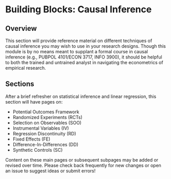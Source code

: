 # Building Blocks: Causal Inference
  
## Overview

This section will provide reference material on different techniques of causal inference you may wish to use in your research designs. Though this module is by no means meant to supplant a formal course in causal inference (e.g., PUBPOL 4101/ECON 3717, INFO 3900), it should be helpful to both the trained and untrained analyst in navigating the econometrics of empirical research.

## Sections

After a brief refresher on statistical inference and linear regression, this section will have pages on:

- Potential Outcomes Framework
- Randomized Experiments (RCTs)
- Selection on Observables (SOO)
- Instrumental Variables (IV)
- Regression Discontinuity (RD)
- Fixed Effects (FE)
- Difference-In-Differences (DD)
- Synthetic Controls (SC)

Content on these main pages or subsequent subpages may be added or revised over time. Please check back frequently for new changes or open an issue to suggest ideas or submit errors!